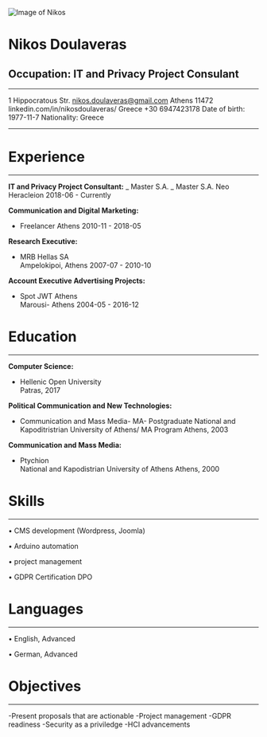 
![Image of Nikos](https://github.com/NikosDoulaveras/MyCV/edit/main/PB250057l2l.jpg)


Nikos Doulaveras
============

Occupation: IT and Privacy Project Consulant 
-----------------------------------

-------------------     ----------------------------
1 Hippocratous Str.       nikos.doulaveras@gmail.com
Athens 11472        linkedin.com/in/nikosdoulaveras/ 
Greece                                +30 6947423178
Date of birth: 1977-11-7         Nationality: Greece 
-------------------     ----------------------------



# Experience
----------

**IT and Privacy Project Consultant:**
_  Master S.A. _
Master S.A. 
Neo Heracleion 
2018-06 - Currently


**Communication and Digital Marketing:**
* Freelancer 
Athens 
2010-11 - 2018-05


**Research Executive:**            
* MRB Hellas SA  
Ampelokipoi, Athens 
2007-07 - 2010-10


**Account Executive Advertising Projects:**                
* Spot JWT Athens  
Marousi- Athens 
2004-05 - 2016-12

            
# Education
----------
**Computer Science:**           
* Hellenic Open University  
Patras, 2017


**Political Communication and New Technologies:**               
* Communication and Mass Media- MA- Postgraduate 
National and Kapoditristrian University of Athens/ MA Program 
Athens, 2003


**Communication and Mass Media:**               
* Ptychion  
National and Kapodistrian University of Athens 
Athens, 2000


# Skills
----------
       
• CMS development (Wordpress, Joomla)
            
• Arduino automation
            
• project management
            
• GDPR Certification DPO 

 
 # Languages
----------
        
• English, Advanced
            
• German, Advanced 


# Objectives 
----------
       
-Present proposals that are actionable
-Project management
-GDPR readiness
-Security as a priviledge
-HCI advancements  
